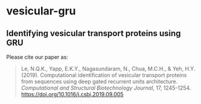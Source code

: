 # vesicular-gru
## Identifying vesicular transport proteins using GRU

Please cite our paper as:
>Le, N.Q.K., Yapp, E.K.Y., Nagasundaram, N., Chua, M.C.H., & Yeh, H.Y. (2019). Computational identification of vesicular transport proteins from sequences using deep gated recurrent units architecture. *Computational and Structural Biotechnology Journal*, 17, 1245-1254. https://doi.org/10.1016/j.csbj.2019.09.005
